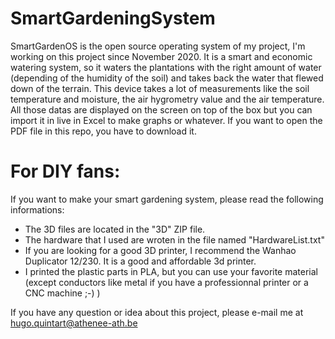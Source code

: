 # SmartGardeningSystem
SmartGardenOS is the open source operating system of my project,
I'm working on this project since November 2020.
It is a smart and economic watering system, so it waters the plantations with the right amount of water (depending of the humidity of the soil) and takes back the water that flewed down of the terrain.
This device takes a lot of measurements like the soil temperature and moisture, the air hygrometry value and the air temperature.
All those datas are displayed on the screen on top of the box but you can import it in live in Excel to make graphs or whatever.
If you want to open the PDF file in this repo, you have to download it.
# For DIY fans:
If you want to make your smart gardening system, please read the following informations:
- The 3D files are located in the "3D" ZIP file.
- The hardware that I used are wroten in the file named "HardwareList.txt"
- If you are looking for a good 3D printer, I recommend the Wanhao Duplicator 12/230. It is a good and affordable 3d printer.
- I printed the plastic parts in PLA, but you can use your favorite material (except conductors like metal if you have a professionnal printer or a CNC machine ;-)  )

If you have any question or idea about this project, please e-mail me at hugo.quintart@athenee-ath.be
